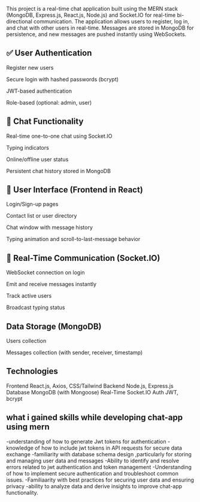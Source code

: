 This project is a real-time chat application built using the MERN stack (MongoDB, Express.js, React.js, Node.js) and Socket.IO for real-time bi-directional communication. The application allows users to register, log in, and chat with other users in real-time. Messages are stored in MongoDB for persistence, and new messages are pushed instantly using WebSockets.

✅ User Authentication
-
Register new users

Secure login with hashed passwords (bcrypt)

JWT-based authentication

Role-based (optional: admin, user)

💬 Chat Functionality
-
Real-time one-to-one chat using Socket.IO

Typing indicators

Online/offline user status

Persistent chat history stored in MongoDB

📂 User Interface (Frontend in React)
-
Login/Sign-up pages

Contact list or user directory

Chat window with message history

Typing animation and scroll-to-last-message behavior

📡 Real-Time Communication (Socket.IO)
-
WebSocket connection on login

Emit and receive messages instantly

Track active users

Broadcast typing status

Data Storage (MongoDB)
-
Users collection

Messages collection (with sender, receiver, timestamp)

Technologies
-
Frontend	React.js, Axios, CSS/Tailwind
Backend	Node.js, Express.js
Database	MongoDB (with Mongoose)
Real-Time	Socket.IO
Auth	JWT, bcrypt

what i gained skills while developing chat-app using mern
-
-understanding of how to generate Jwt tokens for authentication
-knowledge of how to include jwt tokens in API requests for secure data exchange
-familiarity with database schema design ,particularly for storing and managing user data and messages
-Ability to identify and resolve errors related to jwt authentication and token management
-Understanding of how to implement secure authentication and troubleshoot common issues.
-Familiaarity with best practices for securing user data and ensuring privacy
-ability to analyze data and derive insights to improve chat-app functionality.



